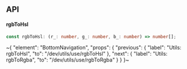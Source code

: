 

## API

#### rgbToHsl

```ts
const rgbToHsl: (r_: number, g_: number, b_: number) => number[];
```


~{
  "element": "BottomNavigation",
  "props": {
    "previous": {
      "label": "Utils: rgbToHsl",
      "to": "/dev/utils/use/rgbToHsl"
    },
    "next": {
      "label": "Utils: rgbToRgba",
      "to": "/dev/utils/use/rgbToRgba"
    }
  }
}~
